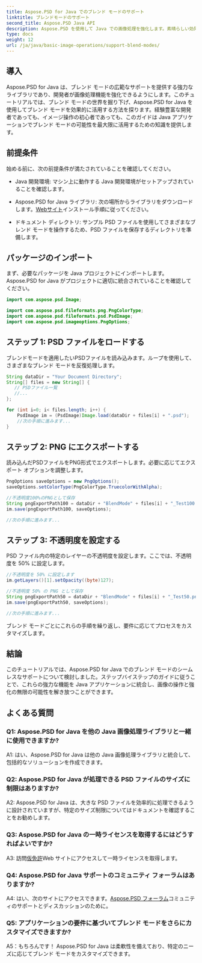 ```yaml
---
title: Aspose.PSD for Java でのブレンド モードのサポート
linktitle: ブレンドモードのサポート
second_title: Aspose.PSD Java API
description: Aspose.PSD を使用して Java での画像処理を強化します。素晴らしい効果を得るためにブレンド モードを活用する方法を学びましょう。
type: docs
weight: 12
url: /ja/java/basic-image-operations/support-blend-modes/
---
```

## 導入

Aspose.PSD for Java は、ブレンド モードの広範なサポートを提供する強力なライブラリであり、開発者が画像処理機能を強化できるようにします。このチュートリアルでは、ブレンド モードの世界を掘り下げ、Aspose.PSD for Java を使用してブレンド モードを効果的に活用する方法を探ります。経験豊富な開発者であっても、イメージ操作の初心者であっても、このガイドは Java アプリケーションでブレンド モードの可能性を最大限に活用するための知識を提供します。

## 前提条件

始める前に、次の前提条件が満たされていることを確認してください。

- Java 開発環境: マシン上に動作する Java 開発環境がセットアップされていることを確認します。

-  Aspose.PSD for Java ライブラリ: 次の場所からライブラリをダウンロードします。[Webサイト](https://releases.aspose.com/psd/java/)インストール手順に従ってください。

- ドキュメント ディレクトリ: サンプル PSD ファイルを使用してさまざまなブレンド モードを操作するため、PSD ファイルを保存するディレクトリを準備します。

## パッケージのインポート

まず、必要なパッケージを Java プロジェクトにインポートします。 Aspose.PSD for Java がプロジェクトに適切に統合されていることを確認してください。

```java
import com.aspose.psd.Image;

import com.aspose.psd.fileformats.png.PngColorType;
import com.aspose.psd.fileformats.psd.PsdImage;
import com.aspose.psd.imageoptions.PngOptions;
```

## ステップ 1: PSD ファイルをロードする

ブレンドモードを適用したいPSDファイルを読み込みます。ループを使用して、さまざまなブレンド モードを反復処理します。

```java
String dataDir = "Your Document Directory";
String[] files = new String[] {
   // PSDファイル一覧
   //...
};

for (int i=0; i< files.length; i++) {
    PsdImage im = (PsdImage)Image.load(dataDir + files[i] + ".psd");
    //次の手順に進みます...
}
```

## ステップ 2: PNG にエクスポートする

読み込んだPSDファイルをPNG形式でエクスポートします。必要に応じてエクスポート オプションを調整します。

```java
PngOptions saveOptions = new PngOptions();
saveOptions.setColorType(PngColorType.TruecolorWithAlpha);

//不透明度100%のPNGとして保存
String pngExportPath100 = dataDir + "BlendMode" + files[i] + "_Test100.png";
im.save(pngExportPath100, saveOptions);

//次の手順に進みます...
```

## ステップ 3: 不透明度を設定する

PSD ファイル内の特定のレイヤーの不透明度を設定します。ここでは、不透明度を 50% に設定します。

```java
//不透明度を 50% に設定します
im.getLayers()[1].setOpacity((byte)127);

//不透明度 50% の PNG として保存
String pngExportPath50 = dataDir + "BlendMode" + files[i] + "_Test50.png";
im.save(pngExportPath50, saveOptions);

//次の手順に進みます...
```

ブレンド モードごとにこれらの手順を繰り返し、要件に応じてプロセスをカスタマイズします。

## 結論

このチュートリアルでは、Aspose.PSD for Java でのブレンド モードのシームレスなサポートについて検討しました。ステップバイステップのガイドに従うことで、これらの強力な機能を Java アプリケーションに統合し、画像の操作と強化の無限の可能性を解き放つことができます。

## よくある質問

### Q1: Aspose.PSD for Java を他の Java 画像処理ライブラリと一緒に使用できますか?

A1: はい、Aspose.PSD for Java は他の Java 画像処理ライブラリと統合して、包括的なソリューションを作成できます。

### Q2: Aspose.PSD for Java が処理できる PSD ファイルのサイズに制限はありますか?

A2: Aspose.PSD for Java は、大きな PSD ファイルを効率的に処理できるように設計されていますが、特定のサイズ制限についてはドキュメントを確認することをお勧めします。

### Q3: Aspose.PSD for Java の一時ライセンスを取得するにはどうすればよいですか?

 A3: 訪問[仮免許](https://purchase.aspose.com/temporary-license/)Web サイトにアクセスして一時ライセンスを取得します。

### Q4: Aspose.PSD for Java サポートのコミュニティ フォーラムはありますか?

 A4: はい、次のサイトにアクセスできます。[Aspose.PSD フォーラム](https://forum.aspose.com/c/psd/34)コミュニティのサポートとディスカッションのために。

### Q5: アプリケーションの要件に基づいてブレンド モードをさらにカスタマイズできますか?

A5：もちろんです！ Aspose.PSD for Java は柔軟性を備えており、特定のニーズに応じてブレンド モードをカスタマイズできます。